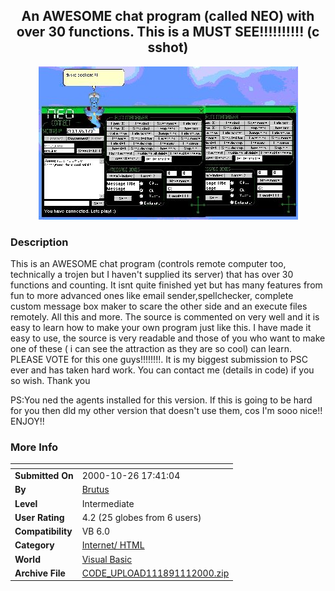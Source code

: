 ﻿<div align="center">

## An AWESOME chat program \(called NEO\)  with over 30 functions\. This is a MUST SEE\!\!\!\!\!\!\!\!\!\! \(c sshot\)

<img src="PIC20001111446252300.jpg">
</div>

### Description

This is an AWESOME chat program (controls remote computer too, technically a trojen but I haven't supplied its server) that has over 30 functions and counting. It isnt quite finished yet but has many features from fun to more advanced ones like email sender,spellchecker, complete custom message box maker to scare the other side and an execute files remotely. All this and more. The source is commented on very well and it is easy to learn how to make your own program just like this. I have made it easy to use, the source is very readable and those of you who want to make one of these ( i can see the attraction as they are so cool) can learn. PLEASE VOTE for this one guys!!!!!!!!. It is my biggest submission to PSC ever and has taken hard work. You can contact me (details in code) if you so wish. Thank you

PS:You ned the agents installed for this version. If this is going to be hard for you then dld my other version that doesn't use them, cos I'm sooo nice!! ENJOY!!
 
### More Info
 


<span>             |<span>
---                |---
**Submitted On**   |2000-10-26 17:41:04
**By**             |[Brutus](https://github.com/Planet-Source-Code/PSCIndex/blob/master/ByAuthor/brutus.md)
**Level**          |Intermediate
**User Rating**    |4.2 (25 globes from 6 users)
**Compatibility**  |VB 6\.0
**Category**       |[Internet/ HTML](https://github.com/Planet-Source-Code/PSCIndex/blob/master/ByCategory/internet-html__1-34.md)
**World**          |[Visual Basic](https://github.com/Planet-Source-Code/PSCIndex/blob/master/ByWorld/visual-basic.md)
**Archive File**   |[CODE\_UPLOAD111891112000\.zip](https://github.com/Planet-Source-Code/brutus-an-awesome-chat-program-called-neo-with-over-30-functions-this-is-a-must-see-c-ssho__1-12455/archive/master.zip)








